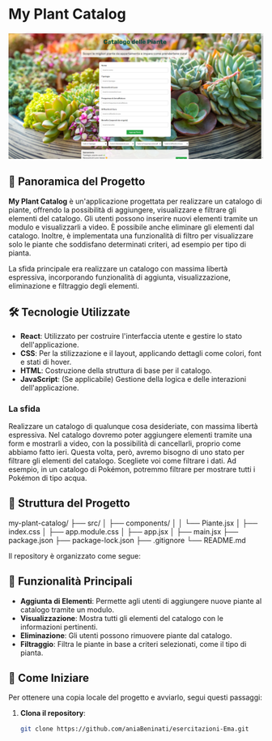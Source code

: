 # My Plant Catalog

![Screenshot del Progetto](./Screenshot.png) 

## 🚀 Panoramica del Progetto

**My Plant Catalog** è un'applicazione progettata per realizzare un catalogo di piante, offrendo la possibilità di aggiungere, visualizzare e filtrare gli elementi del catalogo. Gli utenti possono inserire nuovi elementi tramite un modulo e visualizzarli a video. È possibile anche eliminare gli elementi dal catalogo. Inoltre, è implementata una funzionalità di filtro per visualizzare solo le piante che soddisfano determinati criteri, ad esempio per tipo di pianta.

La sfida principale era realizzare un catalogo con massima libertà espressiva, incorporando funzionalità di aggiunta, visualizzazione, eliminazione e filtraggio degli elementi.

## 🛠️ Tecnologie Utilizzate

- **React**: Utilizzato per costruire l'interfaccia utente e gestire lo stato dell'applicazione.
- **CSS**: Per la stilizzazione e il layout, applicando dettagli come colori, font e stati di hover.
- **HTML**: Costruzione della struttura di base per il catalogo.
- **JavaScript**: (Se applicabile) Gestione della logica e delle interazioni dell'applicazione.

### La sfida

Realizzare un catalogo di qualunque cosa desideriate, con massima libertà espressiva. Nel catalogo dovremo poter aggiungere elementi tramite una form e mostrarli a video, con la possibilità di cancellarli, proprio come abbiamo fatto ieri. Questa volta, però, avremo bisogno di uno stato per filtrare gli elementi del catalogo. Scegliete voi come filtrare i dati. Ad esempio, in un catalogo di Pokémon, potremmo filtrare per mostrare tutti i Pokémon di tipo acqua.

## 📂 Struttura del Progetto

my-plant-catalog/
├── src/
│   ├── components/
│   │   └── Piante.jsx
│   ├── index.css
│   ├── app.module.css
│   ├── app.jsx
│   ├── main.jsx
├── package.json
├── package-lock.json
├── .gitignore
└── README.md

Il repository è organizzato come segue:
## 🎨 Funzionalità Principali

- **Aggiunta di Elementi**: Permette agli utenti di aggiungere nuove piante al catalogo tramite un modulo.
- **Visualizzazione**: Mostra tutti gli elementi del catalogo con le informazioni pertinenti.
- **Eliminazione**: Gli utenti possono rimuovere piante dal catalogo.
- **Filtraggio**: Filtra le piante in base a criteri selezionati, come il tipo di pianta.

## 🚀 Come Iniziare

Per ottenere una copia locale del progetto e avviarlo, segui questi passaggi:

1. **Clona il repository**:
   ```bash
   git clone https://github.com/aniaBeninati/esercitazioni-Ema.git